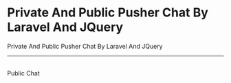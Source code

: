 # Private And Public Pusher Chat By Laravel And JQuery 
Private And Public Pusher Chat By Laravel And JQuery
<hr><br>
Public Chat  
<img src="../main/images/groupChat.png" alt="">  
